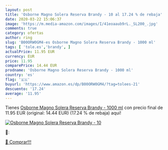 ```yaml
---
layout: post
title: 'Osborne Magno Solera Reserva Brandy - 10 al 17.24 % de rebaja'
date: 2020-03-22 15:06:37
image: 'https://m.media-amazon.com/images/I/41eoaaub9rL._SL200_.jpg'
comments: true
category: ofertas
author: ring
slug: 'B00ORW0GM4-es Osborne Magno Solera Reserva Brandy - 1000 ml'
tags: [ 'tole.es','brandy', ]
actualPrice: 11.95 EUR
currency: EUR
price: 11.95
comparePrice: 14.44 EUR
prodname: 'Osborne Magno Solera Reserva Brandy - 1000 ml'
country: 'es'
flag: '🇪🇸'
buyurl: 'https://www.amazon.es/dp/B00ORW0GM4/?tag=tolees-21'
descuento: '17.24'
average: '11.95'
---
```


Tienes [Osborne Magno Solera Reserva Brandy - 1000 ml](https://www.amazon.es/dp/B00ORW0GM4/?tag=tolees-21) con precio final de  11.95 EUR (original: 14.44 EUR) (17.24 %  de rebaja) aqui!

[![Osborne Magno Solera Reserva Brandy - 10](https://m.media-amazon.com/images/I/41eoaaub9rL._SL200_.jpg)](https://www.amazon.es/dp/B00ORW0GM4/?tag=tolees-21)

🔎:


[🛒 Comprar!!!](https://www.amazon.es/dp/B00ORW0GM4/?tag=tolees-21)
